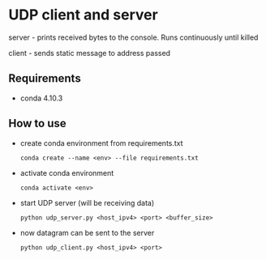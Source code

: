 # UDP client and server

server - prints received bytes to the console. Runs continuously until killed

client - sends static message to address passed

## Requirements
- conda 4.10.3

## How to use
- create conda environment from requirements.txt

    ```conda create --name <env> --file requirements.txt```

- activate conda environment

    ```conda activate <env> ```

- start UDP server (will be receiving data)

    ```python udp_server.py <host_ipv4> <port> <buffer_size>```

- now datagram can be sent to the server

    ```python udp_client.py <host_ipv4> <port>```
